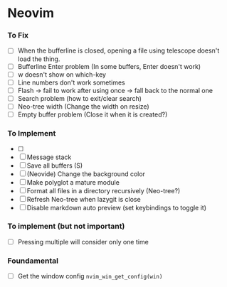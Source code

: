 # Neovim

### To Fix

- [ ] When the bufferline is closed, opening a file using telescope doesn't load the thing.
- [ ] Bufferline Enter problem (In some buffers, Enter doesn't work)
- [ ] <Space>w doesn't show on which-key
- [ ] Line numbers don't work sometimes
- [ ] Flash -> fail to work after using once -> fall back to the normal one
- [ ] Search problem (how to exit/clear search)
- [ ] Neo-tree width (Change the width on resize)
- [ ] Empty buffer problem (Close it when it is created?)

### To Implement

- [ ]
- [ ] Message stack
- [ ] Save all buffers (<Enter>S)
- [ ] (Neovide) Change the background color
- [ ] Make polyglot a mature module
- [ ] Format all files in a directory recursively (Neo-tree?)
- [ ] Refresh Neo-tree when lazygit is close
- [ ] Disable markdown auto preview (set keybindings to toggle it)

### To implement (but not important)

- [ ] Pressing multiple <leaders> will consider only one time

### Foundamental

- [ ] Get the window config `nvim_win_get_config(win)`
